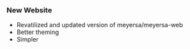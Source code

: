 ### New Website

- Revatilized and updated version of meyersa/meyersa-web
- Better theming
- Simpler